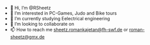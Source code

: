 - 👋 Hi, I’m @RSheetz
- 👀 I’m interested in PC-Games, Judo and Bike tours
- 🌱 I’m currently studying Eelectrical engineering
- 💞️ I’m looking to collaborate on
- 📫 How to reach me sheetz.romankajetan@fh-swf.de or roman-sheetz@gmx.de

<!---
RSheetz/RSheetz is a ✨ special ✨ repository because its `README.md` (this file) appears on your GitHub profile.
You can click the Preview link to take a look at your changes.
--->
